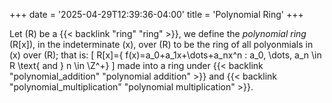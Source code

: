 +++
date = '2025-04-29T12:39:36-04:00'
title = 'Polynomial Ring'
+++

Let \(R\) be a {{< backlink "ring" "ring" >}}, we define the
_polynomial ring_ \(R[x]\), in the indeterminate \(x\), over \(R\) to
be the ring of all polyonmials in \(x\) over \(R\); that is:
\[
R[x]=\{ f(x)=a_0+a_1x+\dots+a_nx^n :
a_0, \dots, a_n \in R \text{ and } n \in \Z^+\}
\]
made into a ring under
{{< backlink "polynomial_addition" "polynomial addition" >}} and
{{< backlink "polynomial_multiplication" "polynomial multiplication" >}}.
